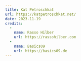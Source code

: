 ```yaml
---
title: Kat Petroschkat
url: https://katpetroschkat.net/
date: 2023-11-19
credits:
  -
    name: Rasso Hilber
    url: https://rassohilber.com
  -
    name: Basics09
    url: https://basics09.de
---
```

